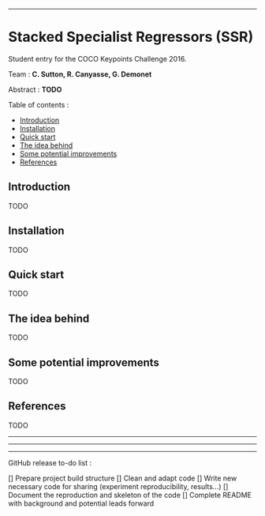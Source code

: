 ***

# Stacked Specialist Regressors (SSR)

Student entry for the COCO Keypoints Challenge 2016.

Team : 
**C. Sutton, R. Canyasse, G. Demonet**

Abstract :
**TODO**

Table of contents :

+ [Introduction](#introduction)
+ [Installation](#install)
+ [Quick start](#quickstart)
+ [The idea behind](#idea)
+ [Some potential improvements](#improvements)
+ [References](#references)

<a name="introduction"></a>
## Introduction

TODO

<a name="install"></a>
## Installation

TODO

<a name="quickstart"></a>
## Quick start

TODO

<a name="idea"></a>
## The idea behind

TODO

<a name="improvements"></a>
## Some potential improvements

TODO

<a name="references"></a>
## References

TODO

***
***
***

GitHub release to-do list :

[] Prepare project build structure
[] Clean and adapt code
[] Write new necessary code for sharing (experiment reproducibility, results...)
[] Document the reproduction and skeleton of the code
[] Complete README with background and potential leads forward